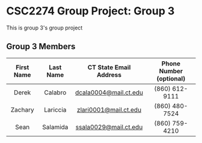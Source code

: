 # CSC2274 Group Project: Group 3

This is group 3's group project

## Group 3 Members
| First Name    | Last Name     | CT State Email Address  | Phone Number (optional) |
|     :---:     |     :---:     |          :---:          |          :---:          |
| Derek         | Calabro       | dcala0004@mail.ct.edu   | (860) 612-9111          |
| Zachary       | Lariccia      | zlari0001@mail.ct.edu   | (860) 480-7524          |
| Sean          | Salamida      | ssala0029@mail.ct.edu   | (860) 759-4210          | 
